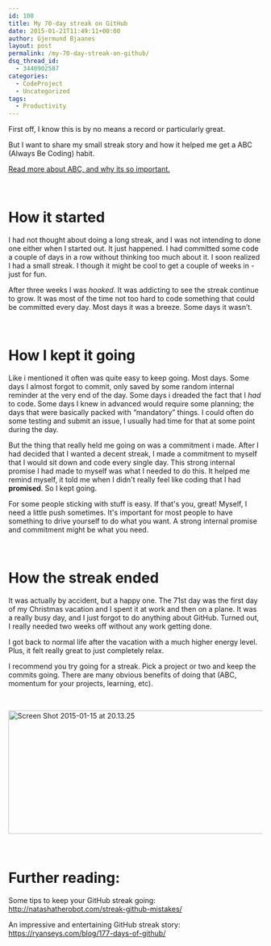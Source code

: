 ```yaml
---
id: 100
title: My 70-day streak on GitHub
date: 2015-01-21T11:49:11+00:00
author: Gjermund Bjaanes
layout: post
permalink: /my-70-day-streak-on-github/
dsq_thread_id:
  - 3440902587
categories:
  - CodeProject
  - Uncategorized
tags:
  - Productivity
---
```

First off, I know this is by no means a record or particularly great. 

But I want to share my small streak story and how it helped me get a ABC (Always Be Coding) habit.

<!--more-->
<a title="The most important habit to become a great developer" href="http://gjermundbjaanes.com/the-most-important-habit-to-become-a-great-developer/" target="_blank">Read more about ABC, and why its so important.</a>

&nbsp;

# How it started

I had not thought about doing a long streak, and I was not intending to done one either when I started out. It just happened. I had committed some code a couple of days in a row without thinking too much about it. I soon realized I had a small streak. I though it might be cool to get a couple of weeks in - just for fun.

After three weeks I was _hooked_. It was addicting to see the streak continue to grow. It was most of the time not too hard to code something that could be committed every day. Most days it was a breeze. Some days it wasn’t.

&nbsp;

# How I kept it going

Like i mentioned it often was quite easy to keep going. Most days. Some days I almost forgot to commit, only saved by some random internal reminder at the very end of the day. Some days i dreaded the fact that I _had_ to code. Some days I knew in advanced would require some planning; the days that were basically packed with “mandatory” things. I could often do some testing and submit an issue, I usually had time for that at some point during the day.

But the thing that really held me going on was a commitment i made. After I had decided that I wanted a decent streak, I made a commitment to myself that I would sit down and code every single day. This strong internal promise I had made to myself was what I needed to do this. It helped me remind myself, it told me when I didn't really feel like coding that I had **promised**. So I kept going.

For some people sticking with stuff is easy. If that's you, great! Myself, I need a little push sometimes. It's important for most people to have something to drive yourself to do what you want. A strong internal promise and commitment might be what you need.

&nbsp;

# How the streak ended

It was actually by accident, but a happy one. The 71st day was the first day of my Christmas vacation and I spent it at work and then on a plane. It was a really busy day, and I just forgot to do anything about GitHub. Turned out, I really needed two weeks off without any work getting done.

I got back to normal life after the vacation with a much higher energy level. Plus, it felt really great to just completely relax.

I recommend you try going for a streak. Pick a project or two and keep the commits going. There are many obvious benefits of doing that (ABC, momentum for your projects, learning, etc).

&nbsp;

[<img class="alignnone wp-image-101" src="http://gjermundbjaanes.com/wp-content/uploads/2015/01/Screen-Shot-2015-01-15-at-20.13.25.png" alt="Screen Shot 2015-01-15 at 20.13.25" width="619" height="244" srcset="http://gjermundbjaanes.com/wp-content/uploads/2015/01/Screen-Shot-2015-01-15-at-20.13.25.png 1458w, http://gjermundbjaanes.com/wp-content/uploads/2015/01/Screen-Shot-2015-01-15-at-20.13.25-300x119.png 300w, http://gjermundbjaanes.com/wp-content/uploads/2015/01/Screen-Shot-2015-01-15-at-20.13.25-1024x405.png 1024w, http://gjermundbjaanes.com/wp-content/uploads/2015/01/Screen-Shot-2015-01-15-at-20.13.25-945x373.png 945w, http://gjermundbjaanes.com/wp-content/uploads/2015/01/Screen-Shot-2015-01-15-at-20.13.25-600x237.png 600w" sizes="(max-width: 619px) 100vw, 619px" />](http://gjermundbjaanes.com/wp-content/uploads/2015/01/Screen-Shot-2015-01-15-at-20.13.25.png)

&nbsp;

# Further reading:

Some tips to keep your GitHub streak going: <a title="http://natashatherobot.com/streak-github-mistakes/" href="http://natashatherobot.com/streak-github-mistakes/" target="_blank">http://natashatherobot.com/streak-github-mistakes/</a>

An impressive and entertaining GitHub streak story: <a title="https://ryanseys.com/blog/177-days-of-github/" href="https://ryanseys.com/blog/177-days-of-github/" target="_blank">https://ryanseys.com/blog/177-days-of-github/</a>